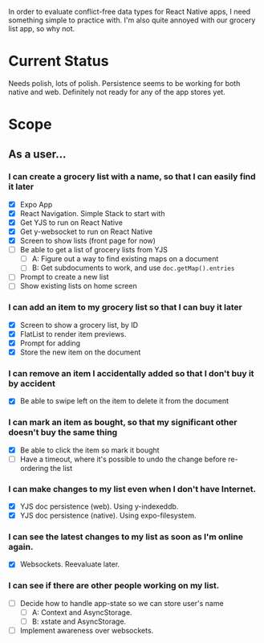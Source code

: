 In order to evaluate conflict-free data types for React Native apps, I need something simple to practice with. I'm also quite annoyed with our grocery list app, so why not.

# Current Status

Needs polish, lots of polish. Persistence seems to be working for both native and web. Definitely not ready for any of the app stores yet.

# Scope

## As a user...

### I can create a grocery list with a name, so that I can easily find it later

- [x] Expo App
- [x] React Navigation. Simple Stack to start with
- [x] Get YJS to run on React Native
- [x] Get y-websocket to run on React Native
- [x] Screen to show lists (front page for now)
- [ ] Be able to get a list of grocery lists from YJS
  - [ ] A: Figure out a way to find existing maps on a document
  - [ ] B: Get subdocuments to work, and use `doc.getMap().entries`
- [ ] Prompt to create a new list
- [ ] Show existing lists on home screen

### I can add an item to my grocery list so that I can buy it later

- [x] Screen to show a grocery list, by ID
- [x] FlatList to render item previews.
- [x] Prompt for adding
- [x] Store the new item on the document

### I can remove an item I accidentally added so that I don't buy it by accident

- [x] Be able to swipe left on the item to delete it from the document

### I can mark an item as bought, so that my significant other doesn't buy the same thing

- [x] Be able to click the item so mark it bought
- [ ] Have a timeout, where it's possible to undo the change before re-ordering the list

### I can make changes to my list even when I don't have Internet.

- [x] YJS doc persistence (web). Using y-indexeddb.
- [x] YJS doc persistence (native). Using expo-filesystem.

### I can see the latest changes to my list as soon as I'm online again.

- [x] Websockets. Reevaluate later.

### I can see if there are other people working on my list.

- [ ] Decide how to handle app-state so we can store user's name
  - [ ] A: Context and AsyncStorage.
  - [ ] B: xstate and AsyncStorage.
- [ ] Implement awareness over websockets.
